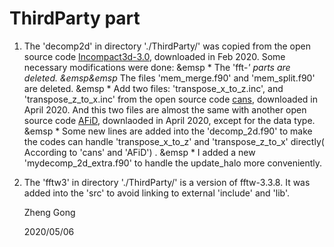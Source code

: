 # ThirdParty part
1. The 'decomp2d' in directory './ThirdParty/' was copied from the open source code [Incompact3d-3.0](https://github.com/xcompact3d/Incompact3d), downloaded in Feb 2020.
Some necessary modifications were done:
&emsp * The 'fft-*' parts are deleted.
&emsp&emsp* The files 'mem_merge.f90' and 'mem_split.f90' are deleted.
&emsp * Add two files:  'transpose_x_to_z.inc', and 'transpose_z_to_x.inc' from the open source code [cans](https://github.com/p-costa/CaNS), downloaded in  April 2020. And this two files are almost the same with another open source code [AFiD](https://github.com/PhysicsofFluids/AFiD), downlaoded in April 2020, except for the data type.
&emsp * Some new lines are added into the 'decomp_2d.f90' to make the codes can handle 'transpose_x_to_z' and 'transpose_z_to_x' directly( According to 'cans' and 'AFiD') . 
&emsp * I added a new 'mydecomp_2d_extra.f90' to handle the update_halo more conveniently.

2. The 'fftw3' in directory './ThirdParty/' is a version of fftw-3.3.8. It was added into the 'src' to avoid linking to external 'include' and 'lib'.        
   
    Zheng Gong
    
    2020/05/06

